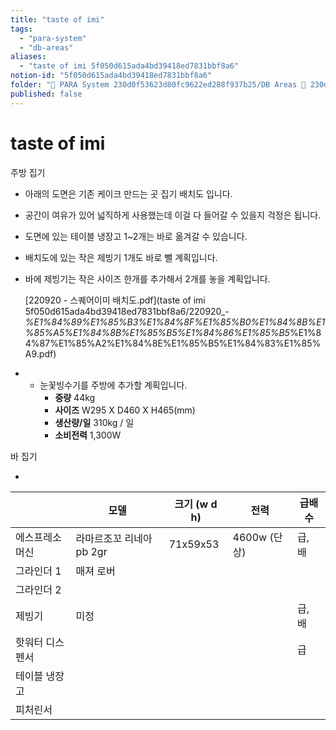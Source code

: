 ```yaml
---
title: "taste of imi"
tags:
  - "para-system"
  - "db-areas"
aliases:
  - "taste of imi 5f050d615ada4bd39418ed7831bbf8a6"
notion-id: "5f050d615ada4bd39418ed7831bbf8a6"
folder: "🚀 PARA System 230d0f53623d80fc9622ed288f937b25/DB Areas 🔲 230d0f53623d812fa0e9f500c4679623/(주) 음 66e9b539f26a4b65b785de77451613c8"
published: false
---
```


# taste of imi

주방 집기

* 아래의 도면은 기존 케이크 만드는 곳 집기 배치도 입니다.

* 공간이 여유가 있어 넓직하게 사용했는데 이걸 다 들어갈 수 있을지 걱정은 됩니다.

* 도면에 있는 테이블 냉장고 1~2개는 바로 옮겨갈 수 있습니다.

* 배치도에 있는 작은 제빙기 1개도 바로 뺄 계획입니다.

* 바에 제빙기는 작은 사이즈 한개를 추가해서 2개를 놓을 계획입니다.

  [220920 - 스퀘어이미 배치도.pdf](taste of imi 5f050d615ada4bd39418ed7831bbf8a6/220920\_-*%E1%84%89%E1%85%B3%E1%84%8F%E1%85%B0%E1%84%8B%E1%85%A5%E1%84%8B%E1%85%B5%E1%84%86%E1%85%B5*%E1%84%87%E1%85%A2%E1%84%8E%E1%85%B5%E1%84%83%E1%85%A9.pdf)

* * 눈꽃빙수기를 주방에 추가할 계획입니다.
    * **중량** 44kg
    * **사이즈** W295 X D460 X H465(mm)
    * **생산량/일** 310kg / 일
    * **소비전력** 1,300W

바 집기

*

|  | 모델 | 크기 (w d h) | 전력 | 급배수 |
| --- | --- | --- | --- | --- |
| 에스프레소 머신 | 라마르조꼬 리네아 pb 2gr | 71x59x53 | 4600w (단상) | 급, 배 |
| 그라인더 1 | 매져 로버 |  |  |  |
| 그라인더 2 |  |  |  |  |
| 제빙기 | 미정 |  |  | 급, 배 |
| 핫워터 디스펜서 |  |  |  | 급 |
| 테이블 냉장고 |  |  |  |  |
| 피처린서 |  |  |  |  |
